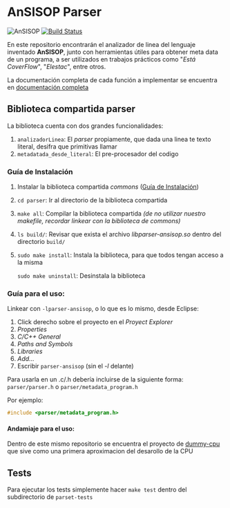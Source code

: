 # AnSISOP Parser

![AnSISOP](http://i.imgur.com/joNONHL.png)
[![Build Status](https://travis-ci.org/sisoputnfrba/ansisop-parser.svg?branch=master)](https://travis-ci.org/sisoputnfrba/ansisop-parser)

En este repositorio encontrarán el analizador de linea del lenguaje inventado **AnSISOP**, junto con herramientas útiles para obtener meta data de un programa, a ser utilizados en trabajos prácticos como "*Está CoverFlow*", "*Elestac*", entre otros.

La documentación completa de cada función a implementar se encuentra en [documentación completa](parser/parser/parser.h)

## Biblioteca compartida **parser**
La biblioteca cuenta con dos grandes funcionalidades:

1. `analizadorLinea`: El *parser* propiamente, que dada una linea te texto literal, desifra que primitivas llamar
2. `metadatada_desde_literal`: El pre-procesador del codigo

### Guía de Instalación
1. Instalar la biblioteca compartida *commons* ([Guía de Instalación](https://github.com/sisoputnfrba/so-commons-library#gu%C3%ADa-de-instalaci%C3%B3n))
2. `cd parser`: Ir al directorio de la biblioteca compartida
3. `make all`: Compilar la biblioteca compartida *(de no utilizar nuestro makefile, recordar linkear con la biblioteca de commons)*
4. `ls build/`: Revisar que exista el archivo *libparser-ansisop.so* dentro del directorio `build/`
5. `sudo make install`: Instala la biblioteca, para que todos tengan acceso a la misma

   `sudo make uninstall`: Desinstala la biblioteca

### Guía para el uso:
Linkear con `-lparser-ansisop`, o lo que es lo mismo, desde Eclipse:

1. Click derecho sobre el proyecto en el *Proyect Explorer*
2. *Properties*
3. *C/C++ General*
4. *Paths and Symbols*
5. *Libraries*
6. *Add...*
7. Escribir `parser-ansisop` (sin el *-l* delante)

Para usarla en un .c/.h debería incluirse de la siguiente forma: `parser/parser.h` o `parser/metadata_program.h`

Por ejemplo:

```c
#include <parser/metadata_program.h>
```

#### Andamiaje para el uso:
Dentro de este mismo repositorio se encuentra el proyecto de [dummy-cpu](dummy-cpu) que sive como una primera aproximacion del desarollo de la CPU

## Tests

Para ejecutar los tests simplemente hacer `make test` dentro del subdirectorio de `parset-tests`
